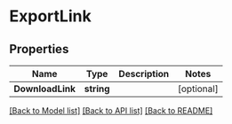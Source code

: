 # ExportLink

## Properties

Name | Type | Description | Notes
------------ | ------------- | ------------- | -------------
**DownloadLink** | **string** |  | [optional] 

[[Back to Model list]](../README#documentation-for-models) [[Back to API list]](../README#documentation-for-api-endpoints) [[Back to README]](../README)


